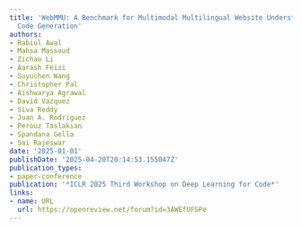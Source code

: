```yaml
---
title: 'WebMMU: A Benchmark for Multimodal Multilingual Website Understanding and
  Code Generation'
authors:
- Rabiul Awal
- Mahsa Massoud
- Zichao Li
- Aarash Feizi
- Suyuchen Wang
- Christopher Pal
- Aishwarya Agrawal
- David Vazquez
- Siva Reddy
- Juan A. Rodriguez
- Perouz Taslakian
- Spandana Gella
- Sai Rajeswar
date: '2025-01-01'
publishDate: '2025-04-20T20:14:53.155047Z'
publication_types:
- paper-conference
publication: '*ICLR 2025 Third Workshop on Deep Learning for Code*'
links:
- name: URL
  url: https://openreview.net/forum?id=3AWEfUFSPe
---
```

